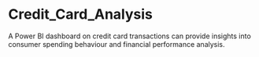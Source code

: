 # Credit_Card_Analysis
A Power BI dashboard on credit card transactions can provide insights into consumer spending behaviour and financial performance analysis.
